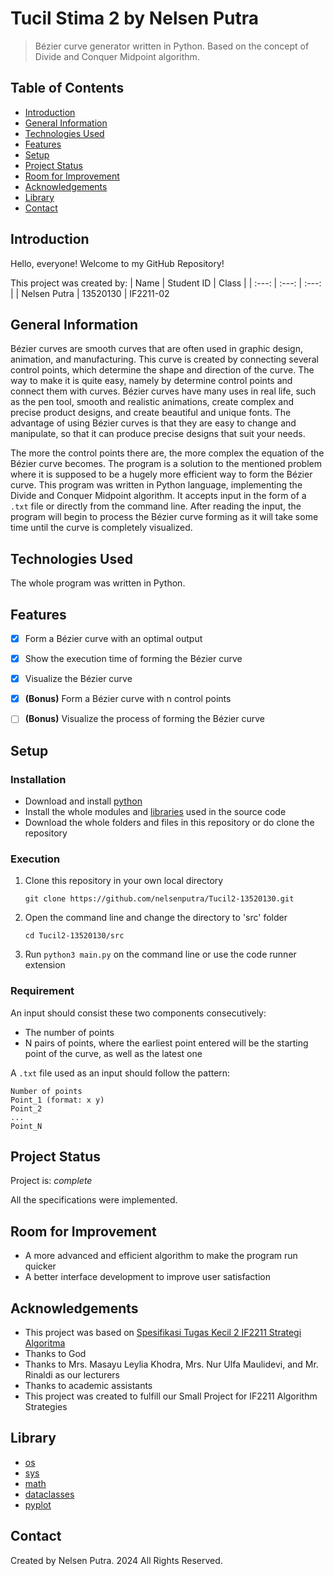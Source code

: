 # Tucil Stima 2 by Nelsen Putra
> Bézier curve generator written in Python. Based on the concept of Divide and Conquer Midpoint algorithm.


## Table of Contents
* [Introduction](#introduction)
* [General Information](#general-information)
* [Technologies Used](#technologies-used)
* [Features](#features)
* [Setup](#setup)
* [Project Status](#project-status)
* [Room for Improvement](#room-for-improvement)
* [Acknowledgements](#acknowledgements)
* [Library](#library)
* [Contact](#contact)


## Introduction
Hello, everyone! Welcome to my GitHub Repository!

This project was created by:
| Name | Student ID | Class |
| :---: | :---: | :---: |
| Nelsen Putra | 13520130 | IF2211-02


## General Information
Bézier curves are smooth curves that are often used in graphic design, animation, and manufacturing. This curve is created by connecting several control points, which determine the shape and direction of the curve. The way to make it is quite easy, namely by determine control points and connect them with curves. Bézier curves have many uses in real life, such as the pen tool, smooth and realistic animations, create complex and precise product designs, and create beautiful and unique fonts. The advantage of using Bézier curves is that they are easy to change and manipulate, so that it can produce precise designs that suit your needs.

The more the control points there are, the more complex the equation of the Bézier curve becomes. The program is a solution to the mentioned problem where it is supposed to be a hugely more efficient way to form the Bézier curve. This program was written in Python language, implementing the Divide and Conquer Midpoint algorithm. It accepts input in the form of a `.txt` file or directly from the command line. After reading the input, the program will begin to process the Bézier curve forming as it will take some time until the curve is completely visualized.


## Technologies Used
The whole program was written in Python.


## Features
- [x] Form a Bézier curve with an optimal output
- [x] Show the execution time of forming the Bézier curve
- [x] Visualize the Bézier curve
- [x] **(Bonus)** Form a Bézier curve with n control points
- [ ] **(Bonus)** Visualize the process of forming the Bézier curve


## Setup
### Installation
- Download and install [python](https://www.python.org/downloads/)
- Install the whole modules and [libraries](#library) used in the source code
- Download the whole folders and files in this repository or do clone the repository

### Execution
1. Clone this repository in your own local directory

    `git clone https://github.com/nelsenputra/Tucil2-13520130.git`

2. Open the command line and change the directory to 'src' folder

    `cd Tucil2-13520130/src`
    
3. Run `python3 main.py` on the command line or use the code runner extension

### Requirement
An input should consist these two components consecutively:
- The number of points
- N pairs of points, where the earliest point entered will be the starting point of the curve, as well as the latest one

A `.txt` file used as an input should follow the pattern:
```
Number of points
Point_1 (format: x y)
Point_2
...
Point_N
```

## Project Status
Project is: _complete_

All the specifications were implemented.


## Room for Improvement
- A more advanced and efficient algorithm to make the program run quicker
- A better interface development to improve user satisfaction


## Acknowledgements
- This project was based on [Spesifikasi Tugas Kecil 2 IF2211 Strategi Algoritma](https://informatika.stei.itb.ac.id/~rinaldi.munir/Stmik/2023-2024/Tucil2-2024.pdf)
- Thanks to God
- Thanks to Mrs. Masayu Leylia Khodra, Mrs. Nur Ulfa Maulidevi, and Mr. Rinaldi as our lecturers
- Thanks to academic assistants
- This project was created to fulfill our Small Project for IF2211 Algorithm Strategies


## Library
- [os](https://docs.python.org/3/library/os.html)
- [sys](https://docs.python.org/3/library/sys.html)
- [math](https://docs.python.org/3/library/math.html)
- [dataclasses](https://docs.python.org/3/library/dataclasses.html)
- [pyplot](https://www.w3schools.com/python/matplotlib_pyplot.asp)


## Contact
Created by Nelsen Putra. 2024 All Rights Reserved.
